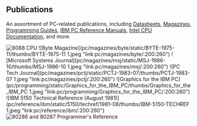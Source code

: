 Publications
---
An assortment of PC-related publications, including [Datasheets](pc/datasheets/), [Magazines](pc/magazines/),
[Programming Guides](pc/programming/), [IBM PC Reference Manuals](pc/reference/ibm/), [Intel CPU Documentation](pc/reference/intel/),
and more.

![8088 CPU](pc/datasheets/static/thumbs/8088-CPU.jpg "link:pc/datasheets/:200:260")
![Byte Magazine](pc/magazines/byte/static/BYTE-1975-11/thumbs/BYTE-1975-11 1.jpeg "link:pc/magazines/byte/:200:260")
![Microsoft Systems Journal](pc/magazines/msj/static/MSJ-1986-10/thumbs/MSJ-1986-10 1.jpeg "link:pc/magazines/msj/:200:260")
![PC Tech Journal](pc/magazines/pctj/static/PCTJ-1983-07/thumbs/PCTJ-1983-07 1.jpeg "link:pc/magazines/pctj/:200:260")
![Graphics for the IBM PC](pc/programming/static/Graphics_for_the_IBM_PC/thumbs/Graphics_for_the_IBM_PC 1.jpeg "link:pc/programming/Graphics_for_the_IBM_PC/:200:260")
![IBM 5150 Technical Reference (August 1981)](pc/reference/ibm/static/5150/techref/1981-08/thumbs/IBM-5150-TECHREF 1.jpeg "link:pc/reference/ibm/:200:260")
![80286 and 80287 Programmer's Reference](pc/programming/static/thumbs/80286_and_80287_Programmers_Reference_Manual_1987.jpg "link:pc/reference/intel/:200:260")
